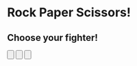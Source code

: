 <html>
<head>
    <title>Rock Paper Scissors</title>
    <meta charset="utf-8">
    <link rel="stylesheet" href="css/styles.css">
</head>
<body>
    <div class="stage" id="stage">
        <h1>Rock Paper Scissors!</h1>
        <h2>Choose your fighter!</h2>
        <input type="button" id="rock" />
        <input type="button" id="paper" />
        <input type="button" id="scissors" />
        <p id="output"></p>
    </div>
</body>

<script>

    let buttonPushed = "";
    let playerHand;
    let robotHand;
    let winCount = 0;
    let loseCount = 0;
    let tieCount = 0;
    let gamesPlayed = 0;
    
    document.getElementById("rock").addEventListener("click", rockHandler);
    document.getElementById("paper").addEventListener("click", paperHandler);
    document.getElementById("scissors").addEventListener("click", scissorsHandler);

    function playGame() {
        gamesPlayed++;
        randomNumber = Math.floor(Math.random() * 3);
        switch(randomNumber) {
            
            case 0: 
                robotHand = "Rock";
                break;
            
            case 1: 
                robotHand = "Paper";
                break;
            
            case 2: 
                robotHand = "Scissors";
                break;
        }

        if ((robotHand === "Rock" && playerHand === "Rock") || (robotHand === "Paper" && playerHand === "Paper") || (robotHand === "Scissors" && playerHand === "Scissors")) {
            tieCount++;
            output.innerHTML 
             = "Your hand: " + playerHand
             + "<br>Robot's hand: " + robotHand
             + "<br>It's a tie! Play again.";
        } else if (robotHand === "Rock") {
            if (playerHand === "Paper") {
                output.innerHTML 
                = "Your hand: " + playerHand
                + "<br>Robot's hand: " + robotHand
                + "<br>Paper covers rock! You win.";
                winCount++;
            } else {
                output.innerHTML 
                = "Your hand: " + playerHand
                + "<br>Robot's hand: " + robotHand
                + "<br>Rock smashes scissors! You lose.";
                loseCount++;
            }
        } else if (robotHand == "Paper") {
            if (playerHand === "Rock") {
                output.innerHTML 
                = "Your hand: " + playerHand
                + "<br>Robot's hand: " + robotHand
                + "<br>Paper covers rock! You lose.";
                loseCount++;
            } else {
                output.innerHTML 
                = "Your hand: " + playerHand
                + "<br>Robot's hand: " + robotHand
                + "<br>Paper cuts scissors! You win.";
                winCount++;

            }
        } else {
            if (playerHand === "Rock") {
                output.innerHTML 
                = "Your hand: " + playerHand
                + "<br>Robot's hand: " + robotHand
                + "<br>Rock smashes scissors! You win.";
                winCount++;
            } else {
                output.innerHTML 
                = "Your hand: " + playerHand
                + "<br>Robot's hand: " + robotHand
                + "<br>Scissors cut paper! You lose.";
                loseCount++;
            }
        }

        output.innerHTML 
         += "<br>Games played: " + gamesPlayed + " | " 
         + "Won: " + winCount + " | " 
         + "Lost: " + loseCount + " | " 
         + "Tied: " + tieCount;
        
    }

    function rockHandler() {
        buttonPushed = "Rock";
        playerHand = buttonPushed;
        buttonPushed = "";
        playGame();
    }

    function paperHandler() {
        buttonPushed = "Paper";
        playerHand = buttonPushed;
        buttonPushed = "";
        playGame();
    }

    function scissorsHandler() {
        buttonPushed = "Scissors";
        playerHand = buttonPushed;
        buttonPushed = "";
        playGame();
    }
</script>
